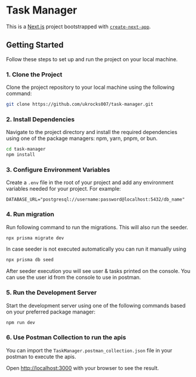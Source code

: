 # Task Manager

This is a [Next.js](https://nextjs.org/) project bootstrapped with [`create-next-app`](https://github.com/vercel/next.js/tree/canary/packages/create-next-app).

## Getting Started

Follow these steps to set up and run the project on your local machine.

### 1. Clone the Project

Clone the project repository to your local machine using the following command:

```bash
git clone https://github.com/ukrocks007/task-manager.git
```

### 2. Install Dependencies

Navigate to the project directory and install the required dependencies using one of the package managers: npm, yarn, pnpm, or bun.

```bash
cd task-manager
npm install
```

### 3. Configure Environment Variables

Create a `.env` file in the root of your project and add any environment variables needed for your project. For example:

```dotenv
DATABASE_URL="postgresql://username:password@localhost:5432/db_name"
```

### 4. Run migration

Run following command to run the migrations. This will also run the seeder.

```bash
npx prisma migrate dev
```

In case seeder is not executed automatically you can run it manually using

```bash
npx prisma db seed
```

After seeder execution you will see user & tasks printed on the console. You can use the user id from the console to use in postman.

### 5. Run the Development Server

Start the development server using one of the following commands based on your preferred package manager:

```bash
npm run dev
```

### 6. Use Postman Collection to run the apis

You can import the `TaskManager.postman_collection.json` file in your postman to execute the apis.

Open [http://localhost:3000](http://localhost:3000) with your browser to see the result.